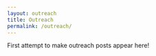 ```yaml
---
layout: outreach
title: Outreach
permalink: /outreach/
---
```


First attempt to make outreach posts appear here!
